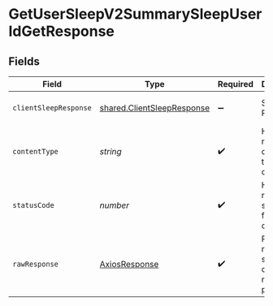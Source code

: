 # GetUserSleepV2SummarySleepUserIdGetResponse


## Fields

| Field                                                                                                                                                                                                                                                                                                                                                                                                                                                                                                                                                                          | Type                                                                                                                                                                                                                                                                                                                                                                                                                                                                                                                                                                           | Required                                                                                                                                                                                                                                                                                                                                                                                                                                                                                                                                                                       | Description                                                                                                                                                                                                                                                                                                                                                                                                                                                                                                                                                                    | Example                                                                                                                                                                                                                                                                                                                                                                                                                                                                                                                                                                        |
| ------------------------------------------------------------------------------------------------------------------------------------------------------------------------------------------------------------------------------------------------------------------------------------------------------------------------------------------------------------------------------------------------------------------------------------------------------------------------------------------------------------------------------------------------------------------------------ | ------------------------------------------------------------------------------------------------------------------------------------------------------------------------------------------------------------------------------------------------------------------------------------------------------------------------------------------------------------------------------------------------------------------------------------------------------------------------------------------------------------------------------------------------------------------------------ | ------------------------------------------------------------------------------------------------------------------------------------------------------------------------------------------------------------------------------------------------------------------------------------------------------------------------------------------------------------------------------------------------------------------------------------------------------------------------------------------------------------------------------------------------------------------------------ | ------------------------------------------------------------------------------------------------------------------------------------------------------------------------------------------------------------------------------------------------------------------------------------------------------------------------------------------------------------------------------------------------------------------------------------------------------------------------------------------------------------------------------------------------------------------------------ | ------------------------------------------------------------------------------------------------------------------------------------------------------------------------------------------------------------------------------------------------------------------------------------------------------------------------------------------------------------------------------------------------------------------------------------------------------------------------------------------------------------------------------------------------------------------------------ |
| `clientSleepResponse`                                                                                                                                                                                                                                                                                                                                                                                                                                                                                                                                                          | [shared.ClientSleepResponse](../../../sdk/models/shared/clientsleepresponse.md)                                                                                                                                                                                                                                                                                                                                                                                                                                                                                                | :heavy_minus_sign:                                                                                                                                                                                                                                                                                                                                                                                                                                                                                                                                                             | Successful Response                                                                                                                                                                                                                                                                                                                                                                                                                                                                                                                                                            | {"sleep":[{"id":"25da83c9-0ce4-4a6a-a725-364c2cd1597c","date":"2023-10-11T13:26:15+00:00","calendar_date":"2023-10-11","bedtime_start":"2023-10-11T13:26:15+00:00","bedtime_stop":"2023-10-11T13:26:15+00:00","timezone_offset":2400,"duration":28800,"total":28800,"awake":2400,"light":2400,"rem":2400,"deep":2400,"hr_lowest":43,"hr_average":50,"efficiency":0.97,"latency":1000,"temperature_delta":-0.2,"skin_temperature":36.5,"average_hrv":78,"respiratory_rate":14,"source":{"provider":"oura","type":"unknown"},"user_id":"6834753c-7c7e-4f37-88c2-20065ff4e6dc"}]} |
| `contentType`                                                                                                                                                                                                                                                                                                                                                                                                                                                                                                                                                                  | *string*                                                                                                                                                                                                                                                                                                                                                                                                                                                                                                                                                                       | :heavy_check_mark:                                                                                                                                                                                                                                                                                                                                                                                                                                                                                                                                                             | HTTP response content type for this operation                                                                                                                                                                                                                                                                                                                                                                                                                                                                                                                                  |                                                                                                                                                                                                                                                                                                                                                                                                                                                                                                                                                                                |
| `statusCode`                                                                                                                                                                                                                                                                                                                                                                                                                                                                                                                                                                   | *number*                                                                                                                                                                                                                                                                                                                                                                                                                                                                                                                                                                       | :heavy_check_mark:                                                                                                                                                                                                                                                                                                                                                                                                                                                                                                                                                             | HTTP response status code for this operation                                                                                                                                                                                                                                                                                                                                                                                                                                                                                                                                   |                                                                                                                                                                                                                                                                                                                                                                                                                                                                                                                                                                                |
| `rawResponse`                                                                                                                                                                                                                                                                                                                                                                                                                                                                                                                                                                  | [AxiosResponse](https://axios-http.com/docs/res_schema)                                                                                                                                                                                                                                                                                                                                                                                                                                                                                                                        | :heavy_check_mark:                                                                                                                                                                                                                                                                                                                                                                                                                                                                                                                                                             | Raw HTTP response; suitable for custom response parsing                                                                                                                                                                                                                                                                                                                                                                                                                                                                                                                        |                                                                                                                                                                                                                                                                                                                                                                                                                                                                                                                                                                                |